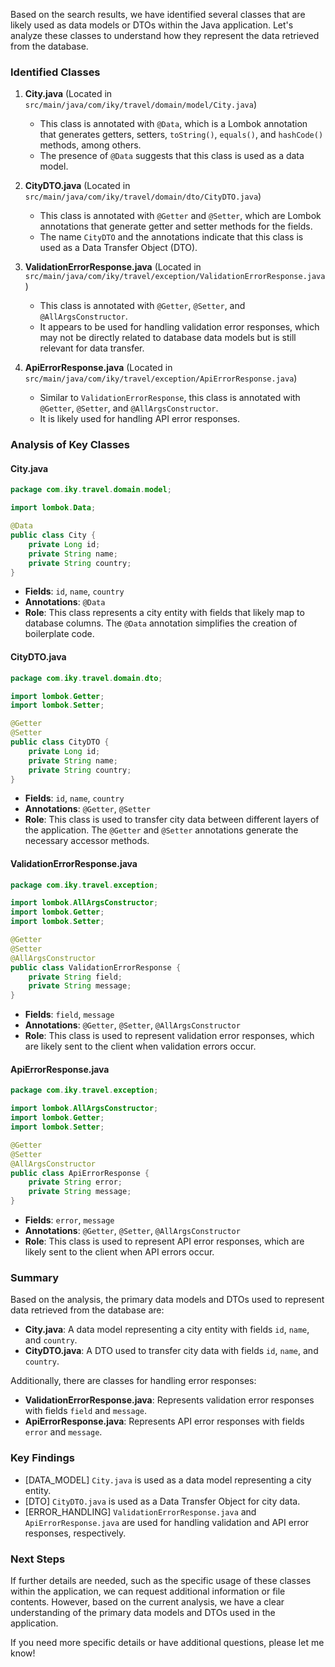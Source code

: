 Based on the search results, we have identified several classes that are likely used as data models or DTOs within the Java application. Let's analyze these classes to understand how they represent the data retrieved from the database.

### Identified Classes

1. **City.java** (Located in `src/main/java/com/iky/travel/domain/model/City.java`)
   - This class is annotated with `@Data`, which is a Lombok annotation that generates getters, setters, `toString()`, `equals()`, and `hashCode()` methods, among others.
   - The presence of `@Data` suggests that this class is used as a data model.

2. **CityDTO.java** (Located in `src/main/java/com/iky/travel/domain/dto/CityDTO.java`)
   - This class is annotated with `@Getter` and `@Setter`, which are Lombok annotations that generate getter and setter methods for the fields.
   - The name `CityDTO` and the annotations indicate that this class is used as a Data Transfer Object (DTO).

3. **ValidationErrorResponse.java** (Located in `src/main/java/com/iky/travel/exception/ValidationErrorResponse.java`)
   - This class is annotated with `@Getter`, `@Setter`, and `@AllArgsConstructor`.
   - It appears to be used for handling validation error responses, which may not be directly related to database data models but is still relevant for data transfer.

4. **ApiErrorResponse.java** (Located in `src/main/java/com/iky/travel/exception/ApiErrorResponse.java`)
   - Similar to `ValidationErrorResponse`, this class is annotated with `@Getter`, `@Setter`, and `@AllArgsConstructor`.
   - It is likely used for handling API error responses.

### Analysis of Key Classes

#### City.java
```java
package com.iky.travel.domain.model;

import lombok.Data;

@Data
public class City {
    private Long id;
    private String name;
    private String country;
}
```
- **Fields**: `id`, `name`, `country`
- **Annotations**: `@Data`
- **Role**: This class represents a city entity with fields that likely map to database columns. The `@Data` annotation simplifies the creation of boilerplate code.

#### CityDTO.java
```java
package com.iky.travel.domain.dto;

import lombok.Getter;
import lombok.Setter;

@Getter
@Setter
public class CityDTO {
    private Long id;
    private String name;
    private String country;
}
```
- **Fields**: `id`, `name`, `country`
- **Annotations**: `@Getter`, `@Setter`
- **Role**: This class is used to transfer city data between different layers of the application. The `@Getter` and `@Setter` annotations generate the necessary accessor methods.

#### ValidationErrorResponse.java
```java
package com.iky.travel.exception;

import lombok.AllArgsConstructor;
import lombok.Getter;
import lombok.Setter;

@Getter
@Setter
@AllArgsConstructor
public class ValidationErrorResponse {
    private String field;
    private String message;
}
```
- **Fields**: `field`, `message`
- **Annotations**: `@Getter`, `@Setter`, `@AllArgsConstructor`
- **Role**: This class is used to represent validation error responses, which are likely sent to the client when validation errors occur.

#### ApiErrorResponse.java
```java
package com.iky.travel.exception;

import lombok.AllArgsConstructor;
import lombok.Getter;
import lombok.Setter;

@Getter
@Setter
@AllArgsConstructor
public class ApiErrorResponse {
    private String error;
    private String message;
}
```
- **Fields**: `error`, `message`
- **Annotations**: `@Getter`, `@Setter`, `@AllArgsConstructor`
- **Role**: This class is used to represent API error responses, which are likely sent to the client when API errors occur.

### Summary

Based on the analysis, the primary data models and DTOs used to represent data retrieved from the database are:

- **City.java**: A data model representing a city entity with fields `id`, `name`, and `country`.
- **CityDTO.java**: A DTO used to transfer city data with fields `id`, `name`, and `country`.

Additionally, there are classes for handling error responses:

- **ValidationErrorResponse.java**: Represents validation error responses with fields `field` and `message`.
- **ApiErrorResponse.java**: Represents API error responses with fields `error` and `message`.

### Key Findings

- [DATA_MODEL] `City.java` is used as a data model representing a city entity.
- [DTO] `CityDTO.java` is used as a Data Transfer Object for city data.
- [ERROR_HANDLING] `ValidationErrorResponse.java` and `ApiErrorResponse.java` are used for handling validation and API error responses, respectively.

### Next Steps

If further details are needed, such as the specific usage of these classes within the application, we can request additional information or file contents. However, based on the current analysis, we have a clear understanding of the primary data models and DTOs used in the application.

If you need more specific details or have additional questions, please let me know!